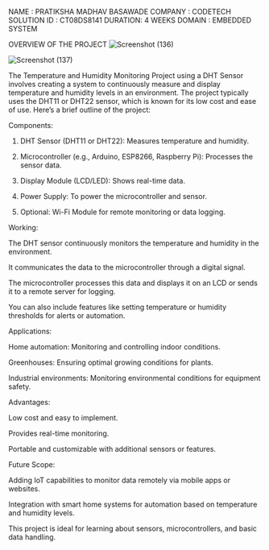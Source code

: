 NAME : PRATIKSHA MADHAV BASAWADE
COMPANY : CODETECH SOLUTION
ID : CT08DS8141
DURATION: 4 WEEKS
DOMAIN : EMBEDDED SYSTEM



OVERVIEW OF THE PROJECT
![Screenshot (136)](https://github.com/user-attachments/assets/b4a35621-58b7-44ff-9326-ef2e1c679c82)

![Screenshot (137)](https://github.com/user-attachments/assets/b7606d5b-3994-43ba-b2f3-b8dfe8740399)

The Temperature and Humidity Monitoring Project using a DHT Sensor involves creating a system to continuously measure and display temperature and humidity levels in an environment. The project typically uses the DHT11 or DHT22 sensor, which is known for its low cost and ease of use. Here’s a brief outline of the project:

Components:

1. DHT Sensor (DHT11 or DHT22): Measures temperature and humidity.


2. Microcontroller (e.g., Arduino, ESP8266, Raspberry Pi): Processes the sensor data.


3. Display Module (LCD/LED): Shows real-time data.


4. Power Supply: To power the microcontroller and sensor.


5. Optional: Wi-Fi Module for remote monitoring or data logging.



Working:

The DHT sensor continuously monitors the temperature and humidity in the environment.

It communicates the data to the microcontroller through a digital signal.

The microcontroller processes this data and displays it on an LCD or sends it to a remote server for logging.

You can also include features like setting temperature or humidity thresholds for alerts or automation.


Applications:

Home automation: Monitoring and controlling indoor conditions.

Greenhouses: Ensuring optimal growing conditions for plants.

Industrial environments: Monitoring environmental conditions for equipment safety.


Advantages:

Low cost and easy to implement.

Provides real-time monitoring.

Portable and customizable with additional sensors or features.


Future Scope:

Adding IoT capabilities to monitor data remotely via mobile apps or websites.

Integration with smart home systems for automation based on temperature and humidity levels.


This project is ideal for learning about sensors, microcontrollers, and basic data handling.
